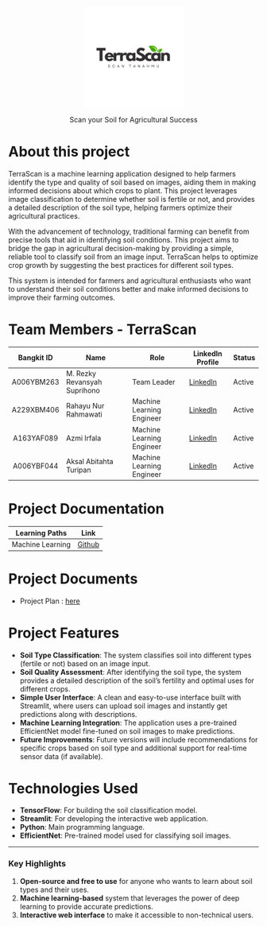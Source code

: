 <div align="center">
  <img src="https://github.com/Terra-Scan/.github/blob/main/assets/terrascan-logo.png" alt="Logo TerraScan" style="width: 40%;">
  <p>Scan your Soil for Agricultural Success</p>
</div>

# About this project
TerraScan is a machine learning application designed to help farmers identify the type and quality of soil based on images, aiding them in making informed decisions about which crops to plant. This project leverages image classification to determine whether soil is fertile or not, and provides a detailed description of the soil type, helping farmers optimize their agricultural practices.

With the advancement of technology, traditional farming can benefit from precise tools that aid in identifying soil conditions. This project aims to bridge the gap in agricultural decision-making by providing a simple, reliable tool to classify soil from an image input. TerraScan helps to optimize crop growth by suggesting the best practices for different soil types.

This system is intended for farmers and agricultural enthusiasts who want to understand their soil conditions better and make informed decisions to improve their farming outcomes.

# Team Members - TerraScan
<div align="center">

| Bangkit ID       | Name                          | Role                   | LinkedIn Profile                                   | Status |
|:-----------------:|-------------------------------|------------------------|---------------------------------------------------|--------|
| A006YBM263       | M. Rezky Revansyah Suprihono   | Team Leader            | [LinkedIn](https://www.linkedin.com/in/rezkyrevansyah/) | Active |
| A229XBM406       | Rahayu Nur Rahmawati           | Machine Learning Engineer | [LinkedIn](https://www.linkedin.com/in/rahmayunur/) | Active |
| A163YAF089       | Azmi Irfala                    | Machine Learning Engineer | [LinkedIn](https://www.linkedin.com/in/azmiirfala/) | Active |
| A006YBF044       | Aksal Abitahta Turipan         | Machine Learning Engineer | [LinkedIn](https://www.linkedin.com/in/aksalabitahta/) | Active |

</div>

# Project Documentation
|   Learning Paths   |                                Link                                |
| :----------------: | :----------------------------------------------------------------: |
| Machine Learning  | [Github](https://github.com/Terra-Scan) |

# Project Documents
- Project Plan : [here](https://docs.google.com/document/d/1MCYu9HrD_i9L738pOgVzo8nNSDJPDnic9v80S1BDOWE/edit?usp=sharing)

# Project Features
- **Soil Type Classification**: The system classifies soil into different types (fertile or not) based on an image input.
- **Soil Quality Assessment**: After identifying the soil type, the system provides a detailed description of the soil’s fertility and optimal uses for different crops.
- **Simple User Interface**: A clean and easy-to-use interface built with Streamlit, where users can upload soil images and instantly get predictions along with descriptions.
- **Machine Learning Integration**: The application uses a pre-trained EfficientNet model fine-tuned on soil images to make predictions.
- **Future Improvements**: Future versions will include recommendations for specific crops based on soil type and additional support for real-time sensor data (if available).

# Technologies Used
- **TensorFlow**: For building the soil classification model.
- **Streamlit**: For developing the interactive web application.
- **Python**: Main programming language.
- **EfficientNet**: Pre-trained model used for classifying soil images.

---

### Key Highlights
1. **Open-source and free to use** for anyone who wants to learn about soil types and their uses.
2. **Machine learning-based** system that leverages the power of deep learning to provide accurate predictions.
3. **Interactive web interface** to make it accessible to non-technical users.
